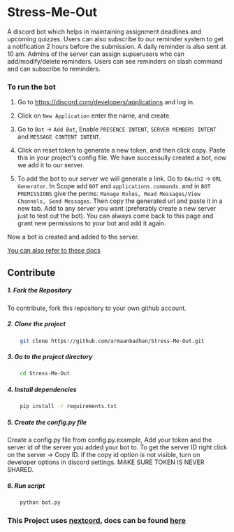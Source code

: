 # Stress-Me-Out

A discord bot which helps in maintaining assignment deadlines and upcoming quizzes. Users can also subscribe to our reminder system to get a notification 2 hours before the submission. A daily reminder is also sent at 10 am. Admins of the server can assign supserusers who can add/modify/delete reminders. Users can see reminders on slash command and can subscribe to reminders.



### To run the bot

1. Go to https://discord.com/developers/applications and log in.

2. Click on `New Application` enter the name, and create.

3. Go to `Bot` -> `Add Bot`, Enable `PRESENCE INTENT`, `SERVER MEMBERS INTENT` and `MESSAGE CONTENT INTENT`.

4. Click on reset token to generate a new token, and then click copy. Paste this in your project's config file. We have successully created a bot, now we add it to our server.

5. To add the bot to our server we will generate a link. Go to `OAuth2` -> `URL Generator`. In Scope add `BOT` and `applications.commands`. and in `BOT PREMISSIONS` give the perms: `Manage Roles, Read Messages/View Channels, Send Messages`. Then copy the generated url and paste it in a new tab. Add to any server you want (preferably create a new server just to test out the bot). You can always come back to this page and grant new permissions to your bot and add it again.

Now a bot is created and added to the server.

[You can also refer to these docs](https://docs.nextcord.dev/en/stable/discord.html)


## Contribute

##### 1. Fork the Repository
To contribute, fork this repository to your own github account.

##### 2. Clone the project
```bash
    git clone https://github.com/armaanbadhan/Stress-Me-Out.git
```

##### 3. Go to the project directory
```bash
    cd Stress-Me-Out
```

##### 4. Install dependencies
```bash
    pip install -r requirements.txt
```

##### 5. Create the config.py file 
Create a config.py file from config.py.example, Add your token and the server id of the server you added your bot to. To get the server ID right click on the server -> Copy ID. if the copy id option is not visible, turn on developer options in discord settings. MAKE SURE TOKEN IS NEVER SHARED.

##### 6. Run script
```bash
    python bot.py
```

### This Project uses [nextcord](https://github.com/nextcord/nextcord), docs can be found [here](https://docs.nextcord.dev/en/stable/)